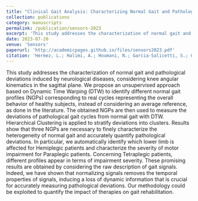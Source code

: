 ```yaml
---
title: "Clinical Gait Analysis: Characterizing Normal Gait and Pathological Deviations Due to Neurological Diseases"
collection: publications
category: manuscripts
permalink: /publication/sensors-2023
excerpt: 'This study addresses the characterization of normal gait and pathological deviations induced by neurological diseases, considering non-normalized knee angular kinematics in the sagittal plane.'
date: 2023-07-20
venue: 'Sensors'
paperurl: 'http://academicpages.github.io/files/sensors2023.pdf'
citation: 'Hermez, L.; Halimi, A.; Houmani, N.; Garcia-Salicetti, S.; Galarraga, O.; Vigneron, V. "Clinical Gait Analysis: Characterizing Normal Gait and Pathological Deviations Due to Neurological Diseases", <i>Sensors</i> <b>2023</b>, 23, 6566. [https://doi.org/10.3390/s23146566](https://doi.org/10.3390/s23146566)'
---
```


This study addresses the characterization of normal gait and pathological deviations induced by neurological diseases, considering knee angular kinematics in the sagittal plane. We propose an unsupervised approach based on Dynamic Time Warping (DTW) to identify different normal gait profiles (NGPs) corresponding to real cycles representing the overall behavior of healthy subjects, instead of considering an average reference, as done in the literature. The obtained NGPs are then used to measure the deviations of pathological gait cycles from normal gait with DTW. Hierarchical Clustering is applied to stratify deviations into clusters. Results show that three NGPs are necessary to finely characterize the heterogeneity of normal gait and accurately quantify pathological deviations. In particular, we automatically identify which lower limb is affected for Hemiplegic patients and characterize the severity of motor impairment for Paraplegic patients. Concerning Tetraplegic patients, different profiles appear in terms of impairment severity. These promising results are obtained by considering the raw description of gait signals. Indeed, we have shown that normalizing signals removes the temporal properties of signals, inducing a loss of dynamic information that is crucial for accurately measuring pathological deviations. Our methodology could be exploited to quantify the impact of therapies on gait rehabilitation.

